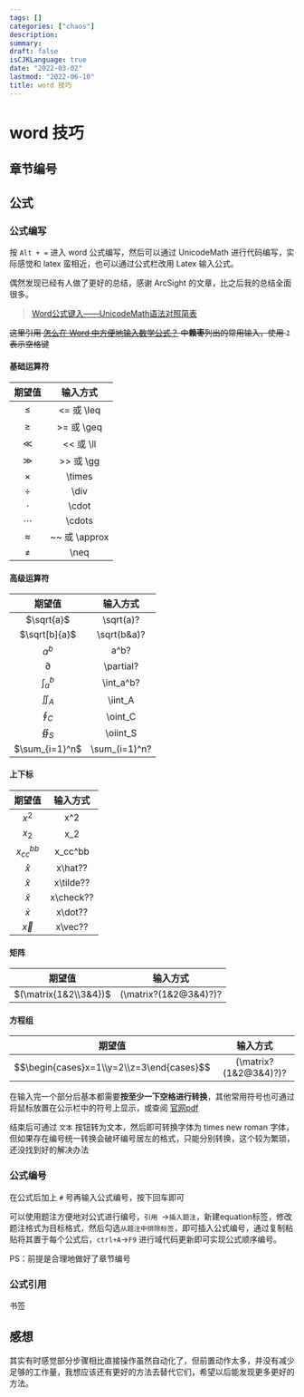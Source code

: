 ```yaml
---
tags: []
categories: ["chaos"]
description:
summary:
draft: false
isCJKLanguage: true
date: "2022-03-02"
lastmod: "2022-06-10"
title: word 技巧
---
```


# word 技巧

## 章节编号

## 公式

### 公式编写

按 `Alt + =` 进入 word 公式编写，然后可以通过 UnicodeMath 进行代码编写，实际感觉和 latex 蛮相近，也可以通过公式栏改用 Latex 输入公式。

偶然发现已经有人做了更好的总结，感谢 ArcSight 的文章，比之后我的总结全面很多。

> [Word公式键入——UnicodeMath语法对照简表](https://blog.csdn.net/weixin_44224652/article/details/110673138)

~~这里引用 [怎么在 Word 中方便地输入数学公式？](https://www.zhihu.com/question/24613226) 中**赖枣**列出的常用输入，使用 `?` 表示空格键~~

#### 基础运算符

|  期望值   |   输入方式    |
| :-------: | :-----------: |
|  $\leq$   |  <= 或 \leq   |
|  $\geq$   |  >= 或 \geq   |
|   $\ll$   |   << 或 \ll   |
|   $\gg$   |   >> 或 \gg   |
| $\times$  |    \times     |
|  $\div$   |     \div      |
|  $\cdot$  |     \cdot     |
| $\cdots$  |    \cdots     |
| $\approx$ | ~~ 或 \approx |
|  $\neq$   |     \neq      |

#### 高级运算符

|     期望值     |   输入方式    |
| :------------: | :-----------: |
|   $\sqrt{a}$   |   \sqrt(a)?   |
| $\sqrt[b]{a}$  |  \sqrt(b&a)?  |
|     $a^b$      |     a^b?      |
|   $\partial$   |   \partial?   |
| $\int_{a}^{b}$ |   \int_a^b?   |
|   $\iint_A$    |    \iint_A    |
|   $\oint_C$    |    \oint_C    |
|   $\oiint_S$   |   \oiint_S    |
| $\sum_{i=1}^n$ | \sum_(i=1)^n? |

#### 上下标

|    期望值     | 输入方式  |
| :-----------: | :-------: |
|     $x^2$     |    x^2    |
|     $x_2$     |    x_2    |
| $x_{cc}^{bb}$ |  x_cc^bb  |
|   $\hat{x}$   |  x\hat??  |
|  $\tilde{x}$  | x\tilde?? |
|  $\check{x}$  | x\check?? |
|   $\dot{x}$   |  x\dot??  |
|   $\vec{x}$   |  x\vec??  |

#### 矩阵

|    期望值     | 输入方式  |
| :-----------: | :-------: |
| $(\matrix{1&2\\3&4})$ | (\matrix?(1&2@3&4)?)? |

#### 方程组

|                  期望值                   |       输入方式        |
| :---------------------------------------: | :-------------------: |
| $$\begin{cases}x=1\\y=2\\z=3\end{cases}$$ | (\matrix?(1&2@3&4)?)? |

在输入完一个部分后基本都需要**按至少一下空格进行转换**，其他常用符号也可通过将鼠标放置在公示栏中的符号上显示，或查阅 [官网pdf](http://www.unicode.org/notes/tn28/UTN28-PlainTextMath-v3.pdf)

结束后可通过 `文本` 按钮转为文本，然后即可转换字体为 times new roman 字体，但如果存在编号统一转换会破坏编号居左的格式，只能分别转换，这个较为繁琐，还没找到好的解决办法

### 公式编号

在公式后加上 `#` 号再输入公式编号，按下回车即可

可以使用题注方便地对公式进行编号，`引用 `->` 插入题注 `，新建equation标签，修改题注格式为目标格式，然后勾选` 从题注中排除标签 `，即可插入公式编号，通过复制粘贴将其置于每个公式后，`ctrl+A`->`F9` 进行域代码更新即可实现公式顺序编号。

PS：前提是合理地做好了章节编号

### 公式引用

书签

## 感想

其实有时感觉部分步骤相比直接操作虽然自动化了，但前置动作太多，并没有减少足够的工作量，我想应该还有更好的方法去替代它们，希望以后能发现更多更好的方法。

<div id="cusdis_thread"
  data-host="https://cusdis-production-26a4.up.railway.app"
  data-app-id="4549310a-56c1-49c5-ae4c-a505292e8486"
  data-page-id="{{ PAGE_ID }}"
  data-page-url="{{ PAGE_URL }}"
  data-page-title="{{ PAGE_TITLE }}"
>
</div>
<script defer src="https://cusdis.com/js/widget/lang/zh-cn.js"></script>
<script async defer src="https://cusdis-production-26a4.up.railway.app/js/cusdis.es.js"></script>
